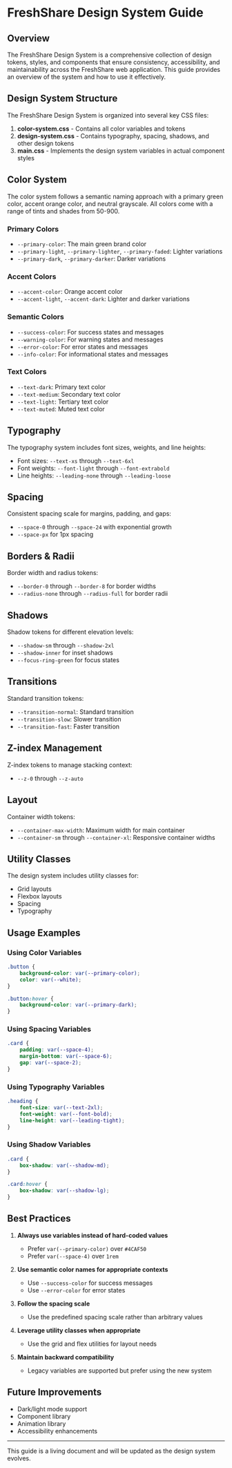 # FreshShare Design System Guide

## Overview

The FreshShare Design System is a comprehensive collection of design tokens, styles, and components that ensure consistency, accessibility, and maintainability across the FreshShare web application. This guide provides an overview of the system and how to use it effectively.

## Design System Structure

The FreshShare Design System is organized into several key CSS files:

1. **color-system.css** - Contains all color variables and tokens
2. **design-system.css** - Contains typography, spacing, shadows, and other design tokens
3. **main.css** - Implements the design system variables in actual component styles

## Color System

The color system follows a semantic naming approach with a primary green color, accent orange color, and neutral grayscale. All colors come with a range of tints and shades from 50-900.

### Primary Colors

- `--primary-color`: The main green brand color
- `--primary-light`, `--primary-lighter`, `--primary-faded`: Lighter variations
- `--primary-dark`, `--primary-darker`: Darker variations

### Accent Colors

- `--accent-color`: Orange accent color 
- `--accent-light`, `--accent-dark`: Lighter and darker variations

### Semantic Colors

- `--success-color`: For success states and messages
- `--warning-color`: For warning states and messages
- `--error-color`: For error states and messages
- `--info-color`: For informational states and messages

### Text Colors

- `--text-dark`: Primary text color
- `--text-medium`: Secondary text color
- `--text-light`: Tertiary text color
- `--text-muted`: Muted text color

## Typography

The typography system includes font sizes, weights, and line heights:

- Font sizes: `--text-xs` through `--text-6xl`
- Font weights: `--font-light` through `--font-extrabold`
- Line heights: `--leading-none` through `--leading-loose`

## Spacing

Consistent spacing scale for margins, padding, and gaps:

- `--space-0` through `--space-24` with exponential growth
- `--space-px` for 1px spacing

## Borders & Radii

Border width and radius tokens:

- `--border-0` through `--border-8` for border widths
- `--radius-none` through `--radius-full` for border radii

## Shadows

Shadow tokens for different elevation levels:

- `--shadow-sm` through `--shadow-2xl`
- `--shadow-inner` for inset shadows
- `--focus-ring-green` for focus states

## Transitions

Standard transition tokens:

- `--transition-normal`: Standard transition
- `--transition-slow`: Slower transition
- `--transition-fast`: Faster transition

## Z-index Management

Z-index tokens to manage stacking context:

- `--z-0` through `--z-auto`

## Layout

Container width tokens:

- `--container-max-width`: Maximum width for main container
- `--container-sm` through `--container-xl`: Responsive container widths

## Utility Classes

The design system includes utility classes for:

- Grid layouts
- Flexbox layouts
- Spacing
- Typography

## Usage Examples

### Using Color Variables

```css
.button {
    background-color: var(--primary-color);
    color: var(--white);
}

.button:hover {
    background-color: var(--primary-dark);
}
```

### Using Spacing Variables

```css
.card {
    padding: var(--space-4);
    margin-bottom: var(--space-6);
    gap: var(--space-2);
}
```

### Using Typography Variables

```css
.heading {
    font-size: var(--text-2xl);
    font-weight: var(--font-bold);
    line-height: var(--leading-tight);
}
```

### Using Shadow Variables

```css
.card {
    box-shadow: var(--shadow-md);
}

.card:hover {
    box-shadow: var(--shadow-lg);
}
```

## Best Practices

1. **Always use variables instead of hard-coded values**
   - Prefer `var(--primary-color)` over `#4CAF50`
   - Prefer `var(--space-4)` over `1rem`

2. **Use semantic color names for appropriate contexts**
   - Use `--success-color` for success messages
   - Use `--error-color` for error states

3. **Follow the spacing scale**
   - Use the predefined spacing scale rather than arbitrary values

4. **Leverage utility classes when appropriate**
   - Use the grid and flex utilities for layout needs

5. **Maintain backward compatibility**
   - Legacy variables are supported but prefer using the new system

## Future Improvements

- Dark/light mode support
- Component library
- Animation library
- Accessibility enhancements

---

This guide is a living document and will be updated as the design system evolves.
